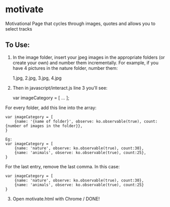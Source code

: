 motivate
========

Motivational Page that cycles through images, quotes and allows you to select tracks

To Use:
-------
1. In the image folder, insert your jpeg images in the appropriate folders (or create your own) and number them incrementally. For example, if you have 4 pictures in the nature folder, number them:

    1.jpg, 
    2.jpg, 
    3.jpg, 
    4.jpg

2. Then in javascript/interact.js line 3 you'll see:

    var imageCategory = [
        ...
    ];

For every folder, add this line into the array:

    var imageCategory = [
        {name: '{name of folder}', observe: ko.observable(true), count:{number of images in the folder}},
    }

    Eg:
    var imageCategory = [
        {name: 'nature', observe: ko.observable(true), count:30},
        {name: 'animals', observe: ko.observable(true), count:25},
    }

For the last entry, remove the last comma. In this case:

    var imageCategory = [
        {name: 'nature', observe: ko.observable(true), count:30},
        {name: 'animals', observe: ko.observable(true), count:25}
    }

3. Open motivate.html with Chrome / DONE!